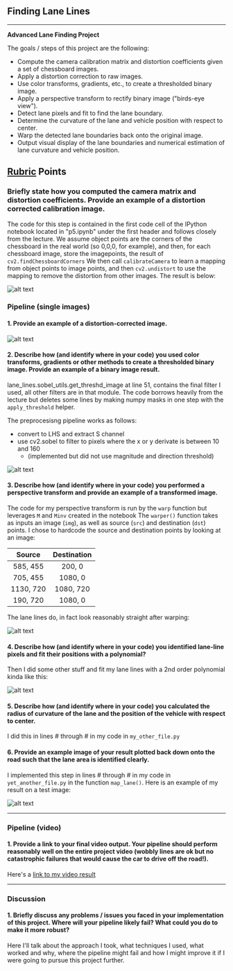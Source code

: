 ## Finding Lane Lines

---

**Advanced Lane Finding Project**

The goals / steps of this project are the following:

* Compute the camera calibration matrix and distortion coefficients given a set of chessboard images.
* Apply a distortion correction to raw images.
* Use color transforms, gradients, etc., to create a thresholded binary image.
* Apply a perspective transform to rectify binary image ("birds-eye view").
* Detect lane pixels and fit to find the lane boundary.
* Determine the curvature of the lane and vehicle position with respect to center.
* Warp the detected lane boundaries back onto the original image.
* Output visual display of the lane boundaries and numerical estimation of lane curvature and vehicle position.

[//]: # (Image References)

[image1]: ./examples/undistort_output.png "Undistorted"
[image2]: ./examples/undistort_output1.jpg "Undistorted Road"
[image3]: ./examples/binary_combo_example.jpg "Binary Example"
[image4]: ./examples/warped_straight_lines.jpg "Warp Example"
[image5]: ./examples/color_fit_lines.jpg "Fit Visual"
[image6]: ./examples/example_output.jpg "Output"
[video1]: ./project_video.mp4 "Video"

## [Rubric](https://review.udacity.com/#!/rubrics/571/view) Points

### Briefly state how you computed the camera matrix and distortion coefficients. Provide an example of a distortion corrected calibration image.

The code for this step is contained in the first code cell of the IPython notebook located in "p5.ipynb" under the first header and follows closely from the lecture. We assume object points are the corners of the chessboard in the real world (so 0,0,0, for example), and then, for each chessboard image, store the imagepoints, the result of `cv2.findChessboardCorners` We then call `calibrateCamera` to learn a mapping from object points to image points, and then `cv2.undistort` to use the mapping to remove the distortion from other images. The result is below:

![alt text][image1]

### Pipeline (single images)

#### 1. Provide an example of a distortion-corrected image.

![alt text][image2]

#### 2. Describe how (and identify where in your code) you used color transforms, gradients or other methods to create a thresholded binary image.  Provide an example of a binary image result.

lane_lines.sobel_utils.get_threshd_image at line 51, contains the final filter I used, all other filters are in that module. The code borrows heavily from the lecture but deletes some lines by making numpy masks in one step with the `apply_threshold` helper.


The preprocesisng pipeline works as follows:
  - convert to LHS and extract S channel
  - use cv2.sobel to filter to pixels where the x or y derivate is between 10 and 160
    - (implemented but did not use magnitude and direction threshold)

![alt text][image3]

#### 3. Describe how (and identify where in your code) you performed a perspective transform and provide an example of a transformed image.

The code for my perspective transform is run by the `warp` function but leverages `M` and `Minv` created in the notebook
The `warper()` function takes as inputs an image (`img`), as well as source (`src`) and destination (`dst`) points.  I chose to hardcode the source and destination points by looking at an image:

| Source        | Destination   |
|:-------------:|:-------------:|
| 585, 455      | 200, 0        |
| 705, 455      | 1080, 0       |
| 1130, 720     | 1080, 720     |
| 190, 720      | 1080, 0       |

The lane lines do, in fact look reasonably straight after warping:

![alt text][image4]

#### 4. Describe how (and identify where in your code) you identified lane-line pixels and fit their positions with a polynomial?

Then I did some other stuff and fit my lane lines with a 2nd order polynomial kinda like this:

![alt text][image5]

#### 5. Describe how (and identify where in your code) you calculated the radius of curvature of the lane and the position of the vehicle with respect to center.

I did this in lines # through # in my code in `my_other_file.py`

#### 6. Provide an example image of your result plotted back down onto the road such that the lane area is identified clearly.

I implemented this step in lines # through # in my code in `yet_another_file.py` in the function `map_lane()`.  Here is an example of my result on a test image:

![alt text][image6]

---

### Pipeline (video)

#### 1. Provide a link to your final video output.  Your pipeline should perform reasonably well on the entire project video (wobbly lines are ok but no catastrophic failures that would cause the car to drive off the road!).

Here's a [link to my video result](./project_video.mp4)

---

### Discussion

#### 1. Briefly discuss any problems / issues you faced in your implementation of this project.  Where will your pipeline likely fail?  What could you do to make it more robust?

Here I'll talk about the approach I took, what techniques I used, what worked and why, where the pipeline might fail and how I might improve it if I were going to pursue this project further.  
